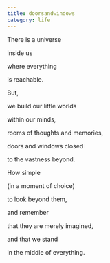 ```yaml
---
title: doorsandwindows
category: life
---
```


﻿There is a universe   
inside us  
where everything  
is reachable.  
  
  
But,   
we build our little worlds  
within our minds,  
rooms of thoughts and memories,  
doors and windows closed  
to the vastness beyond.  
  
  
How simple  
(in a moment of choice)  
to look beyond them,  
and remember  
that they are merely imagined,  
and that we stand  
in the middle of everything.  
